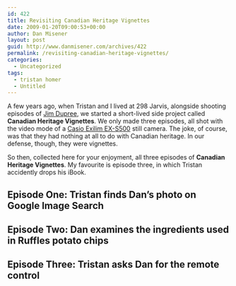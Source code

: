 ```yaml
---
id: 422
title: Revisiting Canadian Heritage Vignettes
date: 2009-01-20T09:00:53+00:00
author: Dan Misener
layout: post
guid: http://www.danmisener.com/archives/422
permalink: /revisiting-canadian-heritage-vignettes/
categories:
  - Uncategorized
tags:
  - tristan homer
  - Untitled
---
```

A few years ago, when Tristan and I lived at 298 Jarvis, alongside shooting episodes of [Jim Dupree](http://www.collectiveproductions.com/jimdupree/), we started a short-lived side project called **Canadian Heritage Vignettes**. We only made three episodes, all shot with the video mode of a [Casio Exilim EX-S500](http://www.dpreview.com/news/0506/05060901casio_exs500.asp) still camera. The joke, of course, was that they had nothing at all to do with Canadian heritage. In our defense, though, they were vignettes.

So then, collected here for your enjoyment, all three episodes of **Canadian Heritage Vignettes**. My favourite is episode three, in which Tristan accidently drops his iBook.

## Episode One: Tristan finds Dan&#8217;s photo on Google Image Search



## Episode Two: Dan examines the ingredients used in Ruffles potato chips



## Episode Three: Tristan asks Dan for the remote control